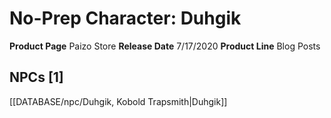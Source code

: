 ﻿---
id: '60'
name: No-Prep Character. Duhgik
rarity: Common
rus_type_level: null
source: null
trait: null
type: Source

---
# No-Prep Character: Duhgik

**Product Page** Paizo Store
**Release Date** 7/17/2020
**Product Line** Blog Posts

## NPCs [1]

[[DATABASE/npc/Duhgik, Kobold Trapsmith|Duhgik]]